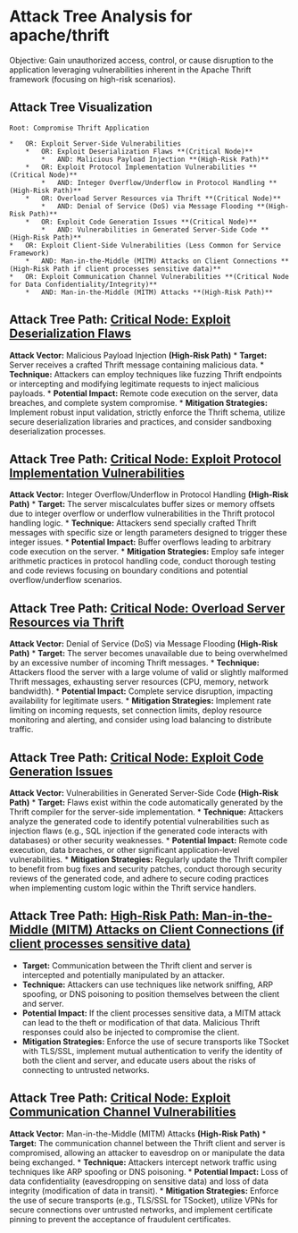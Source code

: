 # Attack Tree Analysis for apache/thrift

Objective: Gain unauthorized access, control, or cause disruption to the application leveraging vulnerabilities inherent in the Apache Thrift framework (focusing on high-risk scenarios).

## Attack Tree Visualization

```
Root: Compromise Thrift Application

*   OR: Exploit Server-Side Vulnerabilities
    *   OR: Exploit Deserialization Flaws **(Critical Node)**
        *   AND: Malicious Payload Injection **(High-Risk Path)**
    *   OR: Exploit Protocol Implementation Vulnerabilities **(Critical Node)**
        *   AND: Integer Overflow/Underflow in Protocol Handling **(High-Risk Path)**
    *   OR: Overload Server Resources via Thrift **(Critical Node)**
        *   AND: Denial of Service (DoS) via Message Flooding **(High-Risk Path)**
    *   OR: Exploit Code Generation Issues **(Critical Node)**
        *   AND: Vulnerabilities in Generated Server-Side Code **(High-Risk Path)**
*   OR: Exploit Client-Side Vulnerabilities (Less Common for Service Framework)
    *   AND: Man-in-the-Middle (MITM) Attacks on Client Connections **(High-Risk Path if client processes sensitive data)**
*   OR: Exploit Communication Channel Vulnerabilities **(Critical Node for Data Confidentiality/Integrity)**
    *   AND: Man-in-the-Middle (MITM) Attacks **(High-Risk Path)**
```


## Attack Tree Path: [Critical Node: Exploit Deserialization Flaws](./attack_tree_paths/critical_node_exploit_deserialization_flaws.md)

**Attack Vector:** Malicious Payload Injection **(High-Risk Path)**
    *   **Target:** Server receives a crafted Thrift message containing malicious data.
    *   **Technique:** Attackers can employ techniques like fuzzing Thrift endpoints or intercepting and modifying legitimate requests to inject malicious payloads.
    *   **Potential Impact:** Remote code execution on the server, data breaches, and complete system compromise.
    *   **Mitigation Strategies:** Implement robust input validation, strictly enforce the Thrift schema, utilize secure deserialization libraries and practices, and consider sandboxing deserialization processes.

## Attack Tree Path: [Critical Node: Exploit Protocol Implementation Vulnerabilities](./attack_tree_paths/critical_node_exploit_protocol_implementation_vulnerabilities.md)

**Attack Vector:** Integer Overflow/Underflow in Protocol Handling **(High-Risk Path)**
    *   **Target:** The server miscalculates buffer sizes or memory offsets due to integer overflow or underflow vulnerabilities in the Thrift protocol handling logic.
    *   **Technique:** Attackers send specially crafted Thrift messages with specific size or length parameters designed to trigger these integer issues.
    *   **Potential Impact:** Buffer overflows leading to arbitrary code execution on the server.
    *   **Mitigation Strategies:** Employ safe integer arithmetic practices in protocol handling code, conduct thorough testing and code reviews focusing on boundary conditions and potential overflow/underflow scenarios.

## Attack Tree Path: [Critical Node: Overload Server Resources via Thrift](./attack_tree_paths/critical_node_overload_server_resources_via_thrift.md)

**Attack Vector:** Denial of Service (DoS) via Message Flooding **(High-Risk Path)**
    *   **Target:** The server becomes unavailable due to being overwhelmed by an excessive number of incoming Thrift messages.
    *   **Technique:** Attackers flood the server with a large volume of valid or slightly malformed Thrift messages, exhausting server resources (CPU, memory, network bandwidth).
    *   **Potential Impact:** Complete service disruption, impacting availability for legitimate users.
    *   **Mitigation Strategies:** Implement rate limiting on incoming requests, set connection limits, deploy resource monitoring and alerting, and consider using load balancing to distribute traffic.

## Attack Tree Path: [Critical Node: Exploit Code Generation Issues](./attack_tree_paths/critical_node_exploit_code_generation_issues.md)

**Attack Vector:** Vulnerabilities in Generated Server-Side Code **(High-Risk Path)**
    *   **Target:** Flaws exist within the code automatically generated by the Thrift compiler for the server-side implementation.
    *   **Technique:** Attackers analyze the generated code to identify potential vulnerabilities such as injection flaws (e.g., SQL injection if the generated code interacts with databases) or other security weaknesses.
    *   **Potential Impact:** Remote code execution, data breaches, or other significant application-level vulnerabilities.
    *   **Mitigation Strategies:** Regularly update the Thrift compiler to benefit from bug fixes and security patches, conduct thorough security reviews of the generated code, and adhere to secure coding practices when implementing custom logic within the Thrift service handlers.

## Attack Tree Path: [High-Risk Path: Man-in-the-Middle (MITM) Attacks on Client Connections (if client processes sensitive data)](./attack_tree_paths/high-risk_path_man-in-the-middle__mitm__attacks_on_client_connections__if_client_processes_sensitive_998fa6fa.md)

*   **Target:** Communication between the Thrift client and server is intercepted and potentially manipulated by an attacker.
*   **Technique:** Attackers can use techniques like network sniffing, ARP spoofing, or DNS poisoning to position themselves between the client and server.
*   **Potential Impact:** If the client processes sensitive data, a MITM attack can lead to the theft or modification of that data. Malicious Thrift responses could also be injected to compromise the client.
*   **Mitigation Strategies:** Enforce the use of secure transports like TSocket with TLS/SSL, implement mutual authentication to verify the identity of both the client and server, and educate users about the risks of connecting to untrusted networks.

## Attack Tree Path: [Critical Node: Exploit Communication Channel Vulnerabilities](./attack_tree_paths/critical_node_exploit_communication_channel_vulnerabilities.md)

**Attack Vector:** Man-in-the-Middle (MITM) Attacks **(High-Risk Path)**
    *   **Target:** The communication channel between the Thrift client and server is compromised, allowing an attacker to eavesdrop on or manipulate the data being exchanged.
    *   **Technique:** Attackers intercept network traffic using techniques like ARP spoofing or DNS poisoning.
    *   **Potential Impact:** Loss of data confidentiality (eavesdropping on sensitive data) and loss of data integrity (modification of data in transit).
    *   **Mitigation Strategies:** Enforce the use of secure transports (e.g., TLS/SSL for TSocket), utilize VPNs for secure connections over untrusted networks, and implement certificate pinning to prevent the acceptance of fraudulent certificates.

